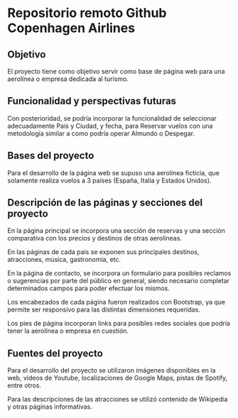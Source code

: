# Repositorio remoto Github Copenhagen Airlines

## Objetivo
El proyecto tiene como objetivo servir como base de página web para 
una aerolínea o empresa dedicada al turismo.

## Funcionalidad y perspectivas futuras
Con posterioridad, se podría incorporar la funcionalidad de seleccionar
adecuadamente País y Ciudad, y fecha, para Reservar vuelos con una metodología
similar a como podría operar Almundo o Despegar.

## Bases del proyecto
Para el desarrollo de la página web se supuso una aerolínea ficticia, que 
solamente realiza vuelos a 3 países (España, Italia y Estados Unidos).

## Descripción de las páginas y secciones del proyecto
En la página principal se incorpora una sección de reservas y una sección
comparativa con los precios y destinos de otras aerolíneas.

En las páginas de cada país se exponen sus principales destinos, atracciones,
música, gastronomía, etc.

En la página de contacto, se incorpora un formulario para posibles reclamos
o sugerencias por parte del público en general, siendo necesario completar
determinados campos para poder efectuar los mismos.

Los encabezados de cada página fueron realizados con Bootstrap, ya que permite
ser responsivo para las distintas dimensiones requeridas.

Los pies de página incorporan links para posibles redes sociales que podría
tener la aerolínea o empresa en cuestión.

## Fuentes del proyecto
Para el desarrollo del proyecto se utilizaron imágenes disponibles en la web,
videos de Youtube, localizaciones de Google Maps, pistas de Spotify, entre otros.

Para las descripciones de las atracciones se utilizó contenido de Wikipedia y 
otras páginas informativas.

